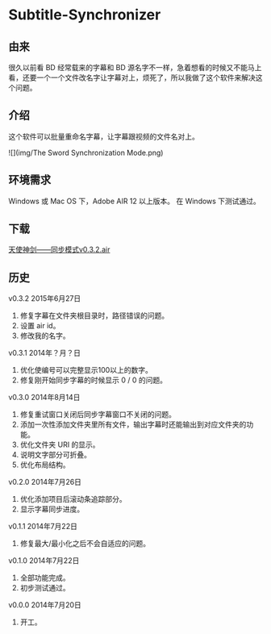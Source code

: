 # Subtitle-Synchronizer

## 由来

很久以前看 BD 经常载来的字幕和 BD 源名字不一样，急着想看的时候又不能马上看，还要一个一个文件改名字让字幕对上，烦死了，所以我做了这个软件来解决这个问题。

## 介绍

这个软件可以批量重命名字幕，让字幕跟视频的文件名对上。

![](img/The Sword Synchronization Mode.png)

## 环境需求

Windows 或 Mac OS 下，Adobe AIR 12 以上版本。
在 Windows 下测试通过。

## 下载

[天使神剑——同步模式v0.3.2.air](https://github.com/AT-Aoi/Subtitle-Synchronizer/releases/download/0.3.2/The-Sword-Synchronization-Mode.v0.3.2.air)

## 历史

v0.3.2 2015年6月27日
1. 修复字幕在文件夹根目录时，路径错误的问题。
2. 设置 air id。
3. 修改我的名字。

v0.3.1 2014年？月？日
1. 优化使编号可以完整显示100以上的数字。
2. 修复刚开始同步字幕的时候显示 0 / 0 的问题。

v0.3.0 2014年8月14日
1. 修复重试窗口关闭后同步字幕窗口不关闭的问题。
2. 添加一次性添加文件夹里所有文件，输出字幕时还能输出到对应文件夹的功能。
3. 优化文件夹 URI 的显示。
4. 说明文字部分可折叠。
5. 优化布局结构。

v0.2.0 2014年7月26日
1. 优化添加项目后滚动条追踪部分。
2. 显示字幕同步进度。

v0.1.1 2014年7月22日
1. 修复最大/最小化之后不会自适应的问题。

v0.1.0 2014年7月22日
1. 全部功能完成。
2. 初步测试通过。

v0.0.0 2014年7月20日
1. 开工。